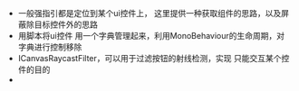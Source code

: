 - 一般强指引都是定位到某个ui控件上， 这里提供一种获取组件的思路，以及屏蔽除目标控件外的思路
- 用脚本将ui控件 用一个字典管理起来，利用MonoBehaviour的生命周期，对字典进行控制移除
- ICanvasRaycastFilter，可以用于过滤按钮的射线检测，实现 只能交互某个控件的目的
- 